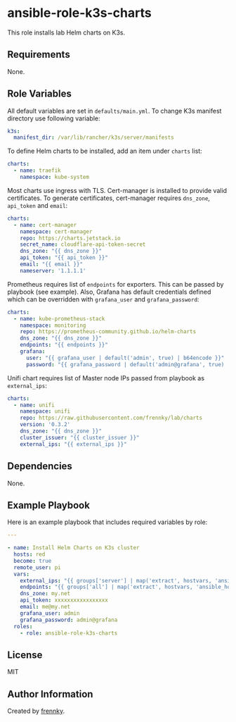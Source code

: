 ansible-role-k3s-charts
=======================

This role installs lab Helm charts on K3s.

Requirements
------------

None.

Role Variables
--------------

All default variables are set in `defaults/main.yml`. To change K3s manifest directory use following variable:

```yaml
k3s:
  manifest_dir: /var/lib/rancher/k3s/server/manifests
```

To define Helm charts to be installed, add an item under `charts` list:

```yaml
charts:
  - name: traefik
    namespace: kube-system
```

Most charts use ingress with TLS. Cert-manager is installed to provide valid certificates. To generate certificates, cert-manager requires `dns_zone`, `api_token` and `email`:

```yaml
charts:
  - name: cert-manager
    namespace: cert-manager
    repo: https://charts.jetstack.io
    secret_name: cloudflare-api-token-secret
    dns_zone: "{{ dns_zone }}"
    api_token: "{{ api_token }}"
    email: "{{ email }}"
    nameserver: '1.1.1.1'
```

Prometheus requires list of `endpoints` for exporters. This can be passed by playbook (see example). Also, Grafana has default credentials defined which can be overridden with `grafana_user` and `grafana_password`:

```yaml
charts:
  - name: kube-prometheus-stack
    namespace: monitoring
    repo: https://prometheus-community.github.io/helm-charts
    dns_zone: "{{ dns_zone }}"
    endpoints: "{{ endpoints }}"
    grafana:
      user: "{{ grafana_user | default('admin', true) | b64encode }}"
      password: "{{ grafana_password | default('admin@grafana', true) | b64encode }}"
```

Unifi chart requires list of Master node IPs passed from playbook as `external_ips`:

```yaml
charts:
  - name: unifi
    namespace: unifi
    repo: https://raw.githubusercontent.com/frennky/lab/charts
    version: '0.3.2'
    dns_zone: "{{ dns_zone }}"
    cluster_issuer: "{{ cluster_issuer }}"
    external_ips: "{{ external_ips }}"
```

Dependencies
------------

None.

Example Playbook
----------------

Here is an example playbook that includes required variables by role:

```yaml
---

- name: Install Helm Charts on K3s cluster
  hosts: red
  become: true
  remote_user: pi
  vars:
    external_ips: "{{ groups['server'] | map('extract', hostvars, 'ansible_host') | list }}"
    endpoints: "{{ groups['all'] | map('extract', hostvars, 'ansible_host') | list }}"
    dns_zone: my.net
    api_token: xxxxxxxxxxxxxxxxx
    email: me@my.net
    grafana_user: admin
    grafana_password: admin@grafana
  roles:
    - role: ansible-role-k3s-charts
```

License
-------

MIT

Author Information
------------------

Created by [frennky](https://github.com/frennky).
